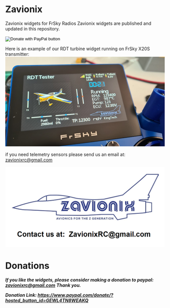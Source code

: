 # Zavionix
Zavionix widgets for FrSky Radios
Zavionix widgets are published and updated in this repository.


<form action="https://www.paypal.com/donate" method="post" target="_top">
<input type="hidden" name="hosted_button_id" value="GEWL4TN8WEAKQ" />
<input type="image" src="https://www.paypalobjects.com/en_US/IL/i/btn/btn_donateCC_LG.gif" border="0" name="submit" title="PayPal - The safer, easier way to pay online!" alt="Donate with PayPal button" />
<img alt="" border="0" src="https://www.paypal.com/en_IL/i/scr/pixel.gif" width="1" height="1" />
</form>

Here is an example of our RDT turbine widget running on FrSky X20S transmitter:
![Alt text](rdt.jpg?raw=true "Optional Title")

if you need telemetry sensors please send us an email at: zavionixrc@gmail.com

![Alt text](zavionixlogo.png?raw=true "Optional Title")


# Donations
***If you like the widgets, please consider making a donation to paypal: zavionixrc@gmail.com***
***Thank you.***

***Donation Link:
https://www.paypal.com/donate/?hosted_button_id=GEWL4TN8WEAKQ***
